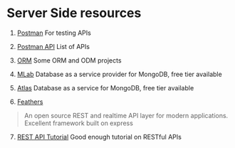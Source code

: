 # Server Side resources

1. [Postman](https://www.getpostman.com/)
   For testing APIs

2. [Postman API](https://www.getpostman.com/api-network/)
   List of APIs
   
3. [ORM](orm.md)
   Some ORM and ODM projects   

4. [MLab](https://mlab.com)
   Database as a service provider for MongoDB, free tier available
   
5. [Atlas](https://www.mongodb.com/cloud/atlas)
   Database as a service for MongoDB, free tier available   

6. [Feathers](https://feathersjs.com/)
> An open source REST and realtime API layer for modern applications.
Excellent framework built on express

7. [REST API Tutorial](https://restfulapi.net/)
   Good enough tutorial on RESTful APIs
